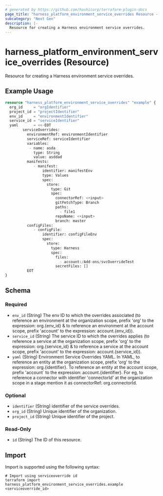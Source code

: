 ```yaml
---
# generated by https://github.com/hashicorp/terraform-plugin-docs
page_title: "harness_platform_environment_service_overrides Resource - terraform-provider-harness"
subcategory: "Next Gen"
description: |-
  Resource for creating a Harness environment service overrides.
---
```


# harness_platform_environment_service_overrides (Resource)

Resource for creating a Harness environment service overrides.

## Example Usage

```terraform
resource "harness_platform_environment_service_overrides" "example" {
  org_id     = "orgIdentifier"
  project_id = "projectIdentifier"
  env_id     = "environmentIdentifier"
  service_id = "serviceIdentifier"
  yaml       = <<-EOT
        serviceOverrides:
          environmentRef: environmentIdentifier
          serviceRef: serviceIdentifier
          variables:
           - name: asda
             type: String
             value: asddad
          manifests:
             - manifest:
                 identifier: manifestEnv
                 type: Values
                 spec:
                   store:
                     type: Git
                     spec:
                       connectorRef: <+input>
                       gitFetchType: Branch
                       paths:
                         - file1
                       repoName: <+input>
                       branch: master
          configFiles:
             - configFile:
                 identifier: configFileEnv
                 spec:
                   store:
                     type: Harness
                     spec:
                       files:
                         - account:/Add-ons/svcOverrideTest
                       secretFiles: []
		  EOT
}
```

<!-- schema generated by tfplugindocs -->
## Schema

### Required

- `env_id` (String) The env ID to which the overrides associated (to reference an environment at the organization scope, prefix 'org' to the expression: org.{env_id} & to reference an environment at the account scope, prefix 'account' to the expression: account.{env_id}).
- `service_id` (String) The service ID to which the overrides applies (to reference a service at the organization scope, prefix 'org' to the expression: org.{service_id} & to reference a service at the account scope, prefix 'account' to the expression: account.{service_id}).
- `yaml` (String) Environment Service Overrides YAML. In YAML, to reference an entity at the organization scope, prefix 'org' to the expression: org.{identifier}. To reference an entity at the account scope, prefix 'account` to the expression: account.{identifier}. For eg, to reference a connector with identifier 'connectorId' at the organization scope in a stage mention it as connectorRef: org.connectorId.

### Optional

- `identifier` (String) identifier of the service overrides.
- `org_id` (String) Unique identifier of the organization.
- `project_id` (String) Unique identifier of the project.

### Read-Only

- `id` (String) The ID of this resource.

## Import

Import is supported using the following syntax:

```shell
# Import using serviceoverride id
terraform import harness_platform_environment_service_overrides.example <serviceoverride_id>
```

